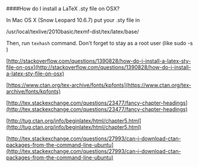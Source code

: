 
####How do I install a LaTeX .sty file on OSX?

In Mac OS X (Snow Leopard 10.6.7) put your .sty file in

/usr/local/texlive/2010basic/texmf-dist/tex/latex/base/

Then, run `texhash` command. Don't forget to stay as a root user (like sudo -s )


[http://stackoverflow.com/questions/1390828/how-do-i-install-a-latex-sty-file-on-osx](http://stackoverflow.com/questions/1390828/how-do-i-install-a-latex-sty-file-on-osx)

[https://www.ctan.org/tex-archive/fonts/kpfonts](https://www.ctan.org/tex-archive/fonts/kpfonts)

[http://tex.stackexchange.com/questions/23477/fancy-chapter-headings](http://tex.stackexchange.com/questions/23477/fancy-chapter-headings)

[http://tug.ctan.org/info/beginlatex/html/chapter5.html](http://tug.ctan.org/info/beginlatex/html/chapter5.html)

[http://tex.stackexchange.com/questions/27993/can-i-download-ctan-packages-from-the-command-line-ubuntu](http://tex.stackexchange.com/questions/27993/can-i-download-ctan-packages-from-the-command-line-ubuntu)


